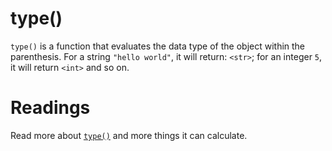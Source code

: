 # type()

`type()` is a function that evaluates the data type of the object within the parenthesis. For a string `"hello world"`, it will return: `<str>`; for an integer `5`, it will return `<int>` and so on.

# Readings

Read more about [`type()`](https://www.programiz.com/python-programming/methods/built-in/type) and more things it can calculate.
